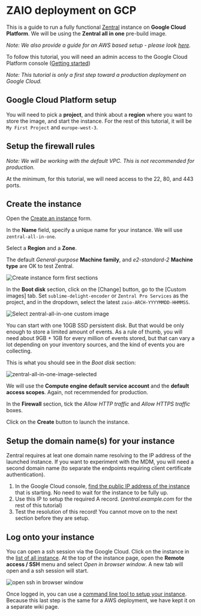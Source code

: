 # ZAIO deployment on GCP

This is a guide to run a fully functional [Zentral](https://github.com/zentralopensource/zentral) instance on **Google Cloud Platform**. 
We will be using the **Zentral all in one** pre-build image.

*Note: We also provide a guide for an AWS based setup - please look [here](../zaio-aws).*

To follow this tutorial, you will need an admin access to the Google Cloud Platform console ([Getting started](https://cloud.google.com/gcp/getting-started/))

*Note: This tutorial is only a first step toward a production deployment on Google Cloud.*

## Google Cloud Platform setup

You will need to pick a **project**, and think about a **region** where you want to store the image, and start the instance. For the rest of this tutorial, it will be `My First Project` and `europe-west-3`.

## Setup the firewall rules

*Note: We will be working with the default VPC. This is not recommended for production.*

At the minimum, for this tutorial, we will need access to the 22, 80, and 443 ports.

## Create the instance

Open the [Create an instance](https://console.cloud.google.com/compute/instancesAdd) form.

In the **Name** field, specify a unique name for your instance. We will use `zentral-all-in-one`.

Select a **Region** and a **Zone**.

The default _General-purpose_ **Machine family**, and _e2-standard-2_ **Machine type** are OK to test Zentral.

![Create instance form first sections](../../images/deployment/zaio-gcp/create_instance_top_form.png)

In the **Boot disk** section, click on the [Change] button, go to the [Custom images] tab. Set `sublime-delight-encoder` or `Zentral Pro Services` as the project, and in the dropdown, select the latest `zaio-ARCH-YYYYMMDD-HHMMSS`.

![Select zentral-all-in-one custom image](../../images/deployment/zaio-gcp/select_image.png)

You can start with one 10GB SSD persistent disk. But that would be only enough to store a limited amount of events. As a rule of thumb, you will need about 9GB + 1GB for every million of events stored, but that can vary a lot depending on your inventory sources, and the kind of events you are collecting.

This is what you should see in the *Boot disk* section:

![zentral-all-in-one-image-selected](../../images/deployment/zaio-gcp/boot_disk_selected.png)

We will use the **Compute engine default service account** and the **default access scopes**. Again, not recemmended for production.

In the **Firewall** section, tick the _Allow HTTP traffic_ and _Allow HTTPS traffic_ boxes.

Click on the **Create** button to launch the instance.

## Setup the domain name(s) for your instance

Zentral requires at leat one domain name resolving to the IP address of the launched instance. If you want to experiment with the MDM, you will need a second domain name (to separate the endpoints requiring client certificate authentication).

1. In the Google Cloud console, [find the public IP address of the instance](https://console.cloud.google.com/compute/instances) that is starting. No need to wait for the instance to be fully up.
2. Use this IP to setup the required A record. (_zentral.example.com_ for the rest of this tutorial)
4. Test the resolution of this record! You cannot move on to the next section before they are setup.

## Log onto your instance

You can open a ssh session via the Google Cloud. Click on the instance in the [list of all instance](https://console.cloud.google.com/compute/instances). At the top of the instance page, open the **Remote access / SSH** menu and select _Open in browser window_. A new tab will open and a ssh session will start.

![open ssh in browser window](../../images/deployment/zaio-gcp/open_ssh_in_browser_window.png)

Once logged in, you can use a [command line tool to setup your instance](../zaio-setup). Because this last step is the same for a AWS deployment, we have kept it on a separate wiki page.
